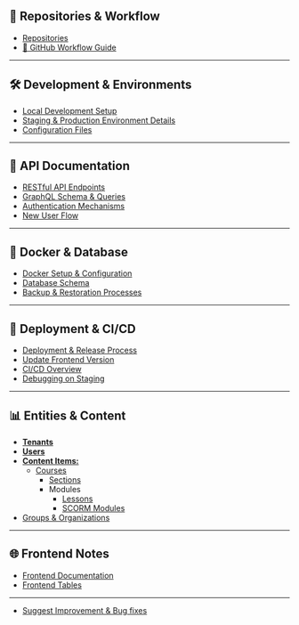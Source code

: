 ## 📂 Repositories & Workflow
- [Repositories](https://sunand-e.github.io/Zanda-wiki/Repositories)  
- [🚀 GitHub Workflow Guide](https://sunand-e.github.io/Zanda-wiki/%F0%9F%9A%80-GitHub-Workflow-Guide)

---

## 🛠 Development & Environments
- [Local Development Setup](https://sunand-e.github.io/Zanda-wiki/Local-development-setup)  
- [Staging & Production Environment Details](https://sunand-e.github.io/Zanda-wiki/Staging-and-production-environment-details)  
- [Configuration Files](https://sunand-e.github.io/Zanda-wiki/Configuration-files)

---

## 🔗 API Documentation
- [RESTful API Endpoints](https://sunand-e.github.io/Zanda-wiki/RESTful-API-endpoints)  
- [GraphQL Schema & Queries](https://sunand-e.github.io/Zanda-wiki/GraphQL-schema-and-queries)  
- [Authentication Mechanisms](https://sunand-e.github.io/Zanda-wiki/Authentication-mechanisms)  
- [New User Flow](https://sunand-e.github.io/Zanda-wiki/New-User-flow)

---

## 🐳 Docker & Database
- [Docker Setup & Configuration](https://sunand-e.github.io/Zanda-wiki/Docker-container-setup)  
- [Database Schema](https://sunand-e.github.io/Zanda-wiki/Database-schema)  
- [Backup & Restoration Processes](https://sunand-e.github.io/Zanda-wiki/Database-backup-and-restoration-processes)

---

## 🚀 Deployment & CI/CD
- [Deployment & Release Process](https://sunand-e.github.io/Zanda-wiki/Deployment-and-release-process)  
- [Update Frontend Version](https://sunand-e.github.io/Zanda-wiki/Update-Version-using-GraphiQL)  
- [CI/CD Overview](https://sunand-e.github.io/Zanda-wiki/CI-CD-Process-Overview)  
- [Debugging on Staging](https://sunand-e.github.io/Zanda-wiki/Debugging-Connect-to-Rails-Console-on-Staging-Production)

---

## 📊 Entities & Content
- **[Tenants](https://sunand-e.github.io/Zanda-wiki/Tenants)**  
- **[Users](https://sunand-e.github.io/Zanda-wiki/Users)**  
- [**Content Items:**](https://sunand-e.github.io/Zanda-wiki/Content-Items)
  - [Courses](https://sunand-e.github.io/Zanda-wiki/Courses)  
    - [Sections](https://sunand-e.github.io/Zanda-wiki/Sections)  
    - Modules
      - [Lessons](https://sunand-e.github.io/Zanda-wiki/Lessons)  
      - [SCORM Modules](https://sunand-e.github.io/Zanda-wiki/Scorm-modules)
- [Groups & Organizations](https://sunand-e.github.io/Zanda-wiki/Groups-and-Organisations)

---

## 🌐 Frontend Notes
- [Frontend Documentation](https://sunand-e.github.io/Zanda-wiki/Frontend)
- [Frontend Tables](https://sunand-e.github.io/Zanda-wiki/Frontend-Tables)

--- 
- [Suggest Improvement & Bug fixes](https://sunand-e.github.io/Zanda-wiki/Additional-Details)
